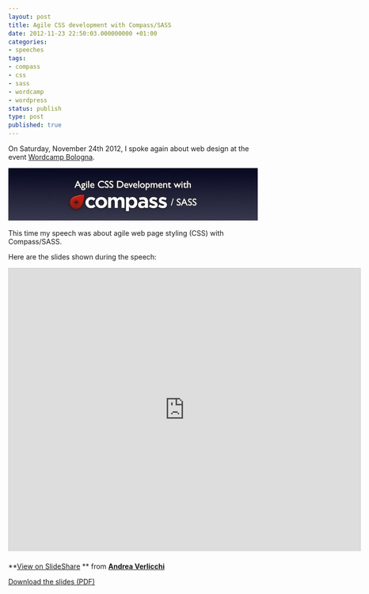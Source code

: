 ```yaml
---
layout: post
title: Agile CSS development with Compass/SASS
date: 2012-11-23 22:50:03.000000000 +01:00
categories:
- speeches
tags:
- compass
- css
- sass
- wordcamp
- wordpress
status: publish
type: post
published: true
---
```

On Saturday, November 24th 2012, I spoke again about web design at the event [Wordcamp Bologna](http://2012.bologna.wordcamp.org).

![](/assets/Agile-CSS-Development-with-Compass-Sass-preview.jpeg "Agile CSS Development with Compass Sass - preview")

This time my speech was about agile web page styling (CSS) with Compass/SASS.

Here are the slides shown during the speech:

<iframe src="http://www.slideshare.net/slideshow/embed_code/15433271" width="710" height="572" frameborder="0" marginwidth="0" marginheight="0" scrolling="no" style="border:1px solid #CCC;border-width:1px 1px 0;margin-bottom:5px" allowfullscreen webkitallowfullscreen mozallowfullscreen> </iframe>

**[View on SlideShare](http://www.slideshare.net/verlok/agile-css-development-with-compass "Agile css development with Compass/SASS on SlideShare") ** from **[Andrea Verlicchi](http://www.slideshare.net/verlok)**

[Download the slides (PDF)](http://www.andreaverlicchi.eu/blog/wp-content/uploads/2012/11/Agile-CSS-Development-with-Compass.pdf)